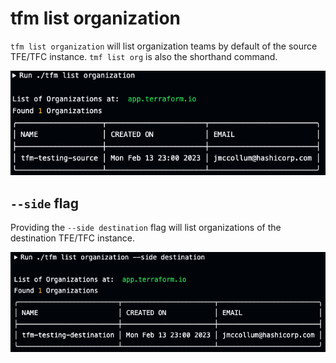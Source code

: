 # tfm list organization


`tfm list organization` will list organization teams by default of the source TFE/TFC instance.
`tmf list org` is also the shorthand command.

![list_organizations](../images/list_organization_src.png)


## `--side` flag
Providing the `--side destination` flag will list organizations of the destination TFE/TFC instance.

![list_organizations](../images/list_organization_dst.png)






